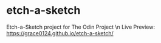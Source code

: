 # etch-a-sketch
Etch-a-Sketch project for The Odin Project \n
Live Preview: https://grace0124.github.io/etch-a-sketch/
